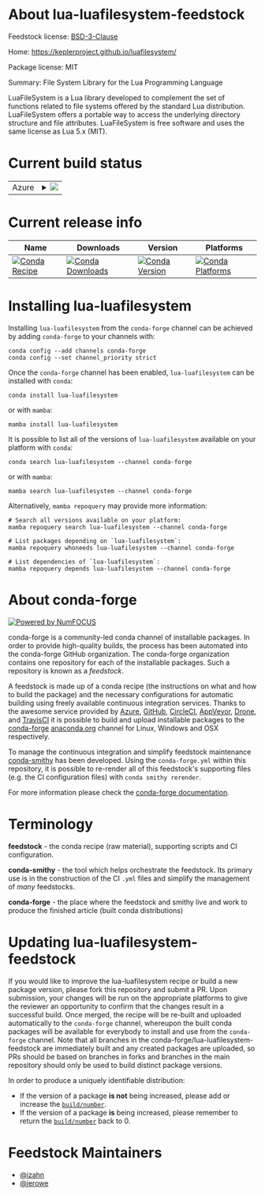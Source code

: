 About lua-luafilesystem-feedstock
=================================

Feedstock license: [BSD-3-Clause](https://github.com/conda-forge/lua-luafilesystem-feedstock/blob/main/LICENSE.txt)

Home: https://keplerproject.github.io/luafilesystem/

Package license: MIT

Summary: File System Library for the Lua Programming Language

LuaFileSystem is a Lua library developed to complement the set of
functions related to file systems offered by the standard Lua distribution.
LuaFileSystem offers a portable way to access the underlying directory structure and file attributes.
LuaFileSystem is free software and uses the same license as Lua 5.x (MIT).


Current build status
====================


<table>
    
  <tr>
    <td>Azure</td>
    <td>
      <details>
        <summary>
          <a href="https://dev.azure.com/conda-forge/feedstock-builds/_build/latest?definitionId=4519&branchName=main">
            <img src="https://dev.azure.com/conda-forge/feedstock-builds/_apis/build/status/lua-luafilesystem-feedstock?branchName=main">
          </a>
        </summary>
        <table>
          <thead><tr><th>Variant</th><th>Status</th></tr></thead>
          <tbody><tr>
              <td>linux_64</td>
              <td>
                <a href="https://dev.azure.com/conda-forge/feedstock-builds/_build/latest?definitionId=4519&branchName=main">
                  <img src="https://dev.azure.com/conda-forge/feedstock-builds/_apis/build/status/lua-luafilesystem-feedstock?branchName=main&jobName=linux&configuration=linux%20linux_64_" alt="variant">
                </a>
              </td>
            </tr>
          </tbody>
        </table>
      </details>
    </td>
  </tr>
</table>

Current release info
====================

| Name | Downloads | Version | Platforms |
| --- | --- | --- | --- |
| [![Conda Recipe](https://img.shields.io/badge/recipe-lua--luafilesystem-green.svg)](https://anaconda.org/conda-forge/lua-luafilesystem) | [![Conda Downloads](https://img.shields.io/conda/dn/conda-forge/lua-luafilesystem.svg)](https://anaconda.org/conda-forge/lua-luafilesystem) | [![Conda Version](https://img.shields.io/conda/vn/conda-forge/lua-luafilesystem.svg)](https://anaconda.org/conda-forge/lua-luafilesystem) | [![Conda Platforms](https://img.shields.io/conda/pn/conda-forge/lua-luafilesystem.svg)](https://anaconda.org/conda-forge/lua-luafilesystem) |

Installing lua-luafilesystem
============================

Installing `lua-luafilesystem` from the `conda-forge` channel can be achieved by adding `conda-forge` to your channels with:

```
conda config --add channels conda-forge
conda config --set channel_priority strict
```

Once the `conda-forge` channel has been enabled, `lua-luafilesystem` can be installed with `conda`:

```
conda install lua-luafilesystem
```

or with `mamba`:

```
mamba install lua-luafilesystem
```

It is possible to list all of the versions of `lua-luafilesystem` available on your platform with `conda`:

```
conda search lua-luafilesystem --channel conda-forge
```

or with `mamba`:

```
mamba search lua-luafilesystem --channel conda-forge
```

Alternatively, `mamba repoquery` may provide more information:

```
# Search all versions available on your platform:
mamba repoquery search lua-luafilesystem --channel conda-forge

# List packages depending on `lua-luafilesystem`:
mamba repoquery whoneeds lua-luafilesystem --channel conda-forge

# List dependencies of `lua-luafilesystem`:
mamba repoquery depends lua-luafilesystem --channel conda-forge
```


About conda-forge
=================

[![Powered by
NumFOCUS](https://img.shields.io/badge/powered%20by-NumFOCUS-orange.svg?style=flat&colorA=E1523D&colorB=007D8A)](https://numfocus.org)

conda-forge is a community-led conda channel of installable packages.
In order to provide high-quality builds, the process has been automated into the
conda-forge GitHub organization. The conda-forge organization contains one repository
for each of the installable packages. Such a repository is known as a *feedstock*.

A feedstock is made up of a conda recipe (the instructions on what and how to build
the package) and the necessary configurations for automatic building using freely
available continuous integration services. Thanks to the awesome service provided by
[Azure](https://azure.microsoft.com/en-us/services/devops/), [GitHub](https://github.com/),
[CircleCI](https://circleci.com/), [AppVeyor](https://www.appveyor.com/),
[Drone](https://cloud.drone.io/welcome), and [TravisCI](https://travis-ci.com/)
it is possible to build and upload installable packages to the
[conda-forge](https://anaconda.org/conda-forge) [anaconda.org](https://anaconda.org/)
channel for Linux, Windows and OSX respectively.

To manage the continuous integration and simplify feedstock maintenance
[conda-smithy](https://github.com/conda-forge/conda-smithy) has been developed.
Using the ``conda-forge.yml`` within this repository, it is possible to re-render all of
this feedstock's supporting files (e.g. the CI configuration files) with ``conda smithy rerender``.

For more information please check the [conda-forge documentation](https://conda-forge.org/docs/).

Terminology
===========

**feedstock** - the conda recipe (raw material), supporting scripts and CI configuration.

**conda-smithy** - the tool which helps orchestrate the feedstock.
                   Its primary use is in the construction of the CI ``.yml`` files
                   and simplify the management of *many* feedstocks.

**conda-forge** - the place where the feedstock and smithy live and work to
                  produce the finished article (built conda distributions)


Updating lua-luafilesystem-feedstock
====================================

If you would like to improve the lua-luafilesystem recipe or build a new
package version, please fork this repository and submit a PR. Upon submission,
your changes will be run on the appropriate platforms to give the reviewer an
opportunity to confirm that the changes result in a successful build. Once
merged, the recipe will be re-built and uploaded automatically to the
`conda-forge` channel, whereupon the built conda packages will be available for
everybody to install and use from the `conda-forge` channel.
Note that all branches in the conda-forge/lua-luafilesystem-feedstock are
immediately built and any created packages are uploaded, so PRs should be based
on branches in forks and branches in the main repository should only be used to
build distinct package versions.

In order to produce a uniquely identifiable distribution:
 * If the version of a package **is not** being increased, please add or increase
   the [``build/number``](https://docs.conda.io/projects/conda-build/en/latest/resources/define-metadata.html#build-number-and-string).
 * If the version of a package **is** being increased, please remember to return
   the [``build/number``](https://docs.conda.io/projects/conda-build/en/latest/resources/define-metadata.html#build-number-and-string)
   back to 0.

Feedstock Maintainers
=====================

* [@izahn](https://github.com/izahn/)
* [@jerowe](https://github.com/jerowe/)

